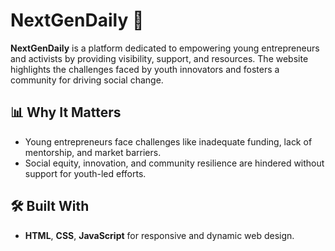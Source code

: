 # NextGenDaily 🌟

**NextGenDaily** is a platform dedicated to empowering young entrepreneurs and activists by providing visibility, support, and resources. The website highlights the challenges faced by youth innovators and fosters a community for driving social change.

## 📊 Why It Matters
- Young entrepreneurs face challenges like inadequate funding, lack of mentorship, and market barriers.
- Social equity, innovation, and community resilience are hindered without support for youth-led efforts.

## 🛠️ Built With
- **HTML**, **CSS**, **JavaScript** for responsive and dynamic web design.

